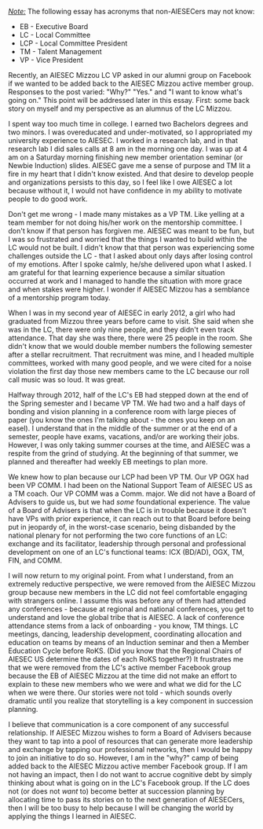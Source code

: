 <p><em><u>Note:</em></u> The following essay has acronyms that non-AIESECers may not know:</p>
<ul>
<li>EB - Executive Board</li>
<li>LC - Local Committee</li>
<li>LCP - Local Committee President</li>
<li>TM - Talent Management</li>
<li>VP - Vice President</li>
</ul>

<p>Recently, an AIESEC Mizzou LC VP asked in our alumni group on Facebook if we wanted to be added back to the AIESEC Mizzou active member group. Responses to the post varied: "Why?" "Yes." and "I want to know what's going on." This point will be addressed later in this essay. First: some back story on myself and my perspective as an alumnus of the LC Mizzou.</p>

<p>I spent way too much time in college. I earned two Bachelors degrees and two minors. I was overeducated and under-motivated, so I appropriated my university experience to AIESEC. I worked in a research lab, and in that research lab I did sales calls at 8 am in the morning one day. I was up at 4 am on a Saturday morning finishing new member orientation seminar (or Newbie Induction) slides. AIESEC gave me a sense of purpose and TM lit a fire in my heart that I didn't know existed. And that desire to develop people and organizations persists to this day, so I feel like I owe AIESEC a lot because without it, I would not have confidence in my ability to motivate people to do good work.</p>

<p>Don't get me wrong - I made many mistakes as a VP TM. Like yelling at a team member for not doing his/her work on the mentorship committee. I don't know if that person has forgiven me. AIESEC was meant to be fun, but I was so frustrated and worried that the things I wanted to build within the LC would not be built. I didn't know that that person was experiencing some challenges outside the LC - that I asked about only days after losing control of my emotions. After I spoke calmly, he/she delivered upon what I asked. I am grateful for that learning experience because a similar situation occurred at work and I managed to handle the situation with more grace and when stakes were higher. I wonder if AIESEC Mizzou has a semblance of a mentorship program today.</p>

<p>When I was in my second year of AIESEC in early 2012, a girl who had graduated from Mizzou three years before came to visit. She said when she was in the LC, there were only nine people, and they didn't even track attendance. That day she was there, there were 25 people in the room. She didn't know that we would double member numbers the following semester after a stellar recruitment. That recruitment was mine, and I headed multiple committees, worked with many good people, and we were cited for a noise violation the first day those new members came to the LC because our roll call music was so loud. It was great.</p>

<p>Halfway through 2012, half of the LC's EB had stepped down at the end of the Spring semester and I became VP TM. We had two and a half days of bonding and vision planning in a conference room with large pieces of paper (you know the ones I'm talking about - the ones you keep on an easel). I understand that in the middle of the summer or at the end of a semester, people have exams, vacations, and/or are working their jobs. However, I was only taking summer courses at the time, and AIESEC was a respite from the grind of studying. At the beginning of that summer, we planned and thereafter had weekly EB meetings to plan more. </p>

<p>We knew how to plan because our LCP had been VP TM. Our VP OGX had been VP COMM. I had been on the National Support Team of AIESEC US as a TM coach. Our VP COMM was a Comm. major. We did not have a Board of Advisers to guide us, but we had <em>some</em> foundational experience. The value of a Board of Advisers is that when the LC is in trouble because it doesn't have VPs with prior experience, it can reach out to that Board before being put in jeopardy of, in the worst-case scenario, being disbanded by the national plenary for not performing the two core functions of an LC: exchange and its facilitator, leadership through personal and professional development on one of an LC's functional teams: ICX (BD/AD), OGX, TM, FIN, and COMM.</p>

<p>I will now return to my original point. From what I understand, from an extremely reductive perspective, we were removed from the AIESEC Mizzou group because new members in the LC did not feel comfortable engaging with strangers online. I assume this was before any of them had attended any conferences - because at regional and national conferences, you get to understand and love the global tribe that is AIESEC. A lack of conference attendance stems from a lack of onboarding - you know, TM things. LC meetings, dancing, leadership development, coordinating allocation and education on teams by means of an Induction seminar and then a Member Education Cycle before RoKS. (Did you know that the Regional Chairs of AIESEC US determine the dates of each RoKS together?) It frustrates me  that we were removed from the LC's active member Facebook group because the EB of AIESEC Mizzou at the time did not make an effort to explain to these new members who we were and what we did for the LC when we were there. Our stories were not told - which sounds overly dramatic until you realize that storytelling is a key component in succession planning.</p>

<p>I believe that communication is a core component of any successful relationship. If AIESEC Mizzou wishes to form a Board of Advisers because they want to tap into a pool of resources that can generate more leadership and exchange by tapping our professional networks, then I would be happy to join an initiative to do so. However, I am in the "why?" camp of being added back to the AIESEC Mizzou active member Facebook group. If I am not having an impact, then I do not want to accrue cognitive debt by simply thinking about what is going on in the LC's Facebook group. If the LC does not (or does not <em>want</em> to) become better at succession planning by allocating time to pass its stories on to the next generation of AIESECers, then I will be too busy to help because I will be changing the world by applying the things I learned in AIESEC.</p>